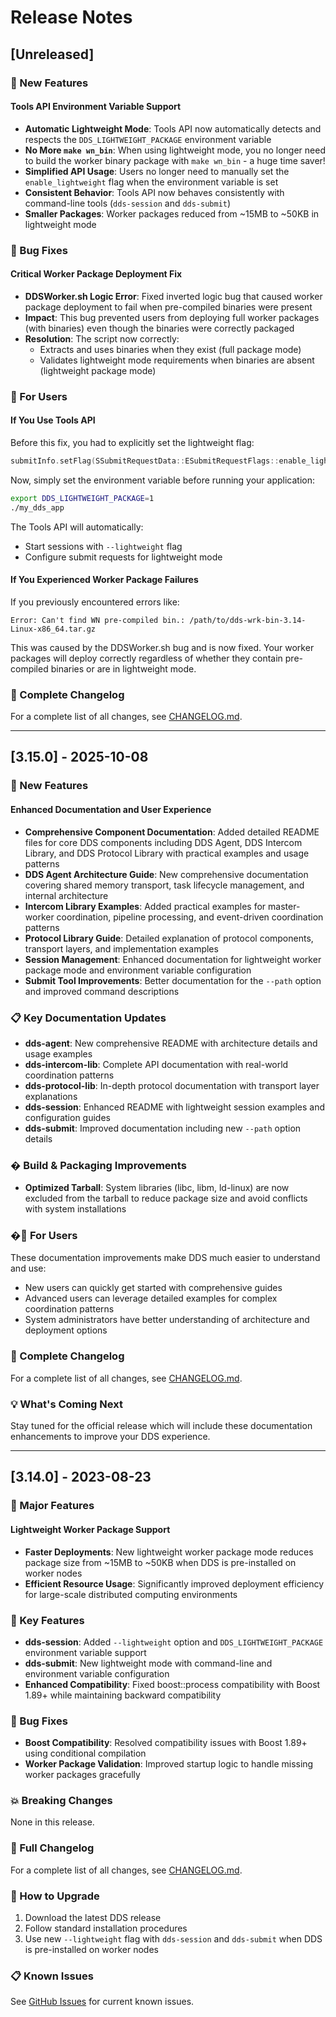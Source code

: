 # Release Notes

## [Unreleased]

### 🎉 New Features

#### Tools API Environment Variable Support

- **Automatic Lightweight Mode**: Tools API now automatically detects and respects the `DDS_LIGHTWEIGHT_PACKAGE` environment variable
- **No More `make wn_bin`**: When using lightweight mode, you no longer need to build the worker binary package with `make wn_bin` - a huge time saver!
- **Simplified API Usage**: Users no longer need to manually set the `enable_lightweight` flag when the environment variable is set
- **Consistent Behavior**: Tools API now behaves consistently with command-line tools (`dds-session` and `dds-submit`)
- **Smaller Packages**: Worker packages reduced from ~15MB to ~50KB in lightweight mode

### 🐛 Bug Fixes

#### Critical Worker Package Deployment Fix

- **DDSWorker.sh Logic Error**: Fixed inverted logic bug that caused worker package deployment to fail when pre-compiled binaries were present
- **Impact**: This bug prevented users from deploying full worker packages (with binaries) even though the binaries were correctly packaged
- **Resolution**: The script now correctly:
  - Extracts and uses binaries when they exist (full package mode)
  - Validates lightweight mode requirements when binaries are absent (lightweight package mode)

### 🚀 For Users

#### If You Use Tools API

Before this fix, you had to explicitly set the lightweight flag:

```cpp
submitInfo.setFlag(SSubmitRequestData::ESubmitRequestFlags::enable_lightweight, true);
```

Now, simply set the environment variable before running your application:

```bash
export DDS_LIGHTWEIGHT_PACKAGE=1
./my_dds_app
```

The Tools API will automatically:

- Start sessions with `--lightweight` flag
- Configure submit requests for lightweight mode

#### If You Experienced Worker Package Failures

If you previously encountered errors like:

```text
Error: Can't find WN pre-compiled bin.: /path/to/dds-wrk-bin-3.14-Linux-x86_64.tar.gz
```

This was caused by the DDSWorker.sh bug and is now fixed. Your worker packages will deploy correctly regardless of whether they contain pre-compiled binaries or are in lightweight mode.

### 📝 Complete Changelog

For a complete list of all changes, see [CHANGELOG.md](CHANGELOG.md).

---

## [3.15.0] - 2025-10-08

### 🎉 New Features

#### Enhanced Documentation and User Experience

- **Comprehensive Component Documentation**: Added detailed README files for core DDS components including DDS Agent, DDS Intercom Library, and DDS Protocol Library with practical examples and usage patterns
- **DDS Agent Architecture Guide**: New comprehensive documentation covering shared memory transport, task lifecycle management, and internal architecture
- **Intercom Library Examples**: Added practical examples for master-worker coordination, pipeline processing, and event-driven coordination patterns
- **Protocol Library Guide**: Detailed explanation of protocol components, transport layers, and implementation examples
- **Session Management**: Enhanced documentation for lightweight worker package mode and environment variable configuration
- **Submit Tool Improvements**: Better documentation for the `--path` option and improved command descriptions

### 📋 Key Documentation Updates

- **dds-agent**: New comprehensive README with architecture details and usage examples
- **dds-intercom-lib**: Complete API documentation with real-world coordination patterns
- **dds-protocol-lib**: In-depth protocol documentation with transport layer explanations
- **dds-session**: Enhanced README with lightweight session examples and configuration guides
- **dds-submit**: Improved documentation including new `--path` option details

### � Build & Packaging Improvements

- **Optimized Tarball**: System libraries (libc, libm, ld-linux) are now excluded from the tarball to reduce package size and avoid conflicts with system installations

### �🚀 For Users

These documentation improvements make DDS much easier to understand and use:

- New users can quickly get started with comprehensive guides
- Advanced users can leverage detailed examples for complex coordination patterns
- System administrators have better understanding of architecture and deployment options

### 📝 Complete Changelog

For a complete list of all changes, see [CHANGELOG.md](CHANGELOG.md).

### 💡 What's Coming Next

Stay tuned for the official release which will include these documentation enhancements to improve your DDS experience.

---

## [3.14.0] - 2023-08-23

### 🎉 Major Features

#### Lightweight Worker Package Support

- **Faster Deployments**: New lightweight worker package mode reduces package size from ~15MB to ~50KB when DDS is pre-installed on worker nodes
- **Efficient Resource Usage**: Significantly improved deployment efficiency for large-scale distributed computing environments

### 🚀 Key Features

- **dds-session**: Added `--lightweight` option and `DDS_LIGHTWEIGHT_PACKAGE` environment variable support
- **dds-submit**: New lightweight mode with command-line and environment variable configuration
- **Enhanced Compatibility**: Fixed boost::process compatibility with Boost 1.89+ while maintaining backward compatibility

### 🐛 Bug Fixes

- **Boost Compatibility**: Resolved compatibility issues with Boost 1.89+ using conditional compilation
- **Worker Package Validation**: Improved startup logic to handle missing worker packages gracefully

### 💥 Breaking Changes

None in this release.

### 📝 Full Changelog

For a complete list of all changes, see [CHANGELOG.md](CHANGELOG.md).

### 🚀 How to Upgrade

1. Download the latest DDS release
2. Follow standard installation procedures
3. Use new `--lightweight` flag with `dds-session` and `dds-submit` when DDS is pre-installed on worker nodes

### 📋 Known Issues

See [GitHub Issues](https://github.com/FairRootGroup/DDS/issues) for current known issues.
